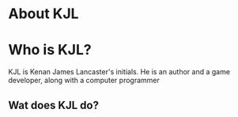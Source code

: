 <html>
  <body>
    <h1>About KJL</h1>
    <h1>Who is KJL?</h1>
    <p>KJL is Kenan James Lancaster's initials. He is an author and a game developer, along with a computer programmer</p>
    <h2>Wat does KJL do?</h2>
  </body>
  </html>
